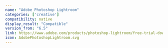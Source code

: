 ```yaml
---
name: "Adobe Photoshop Lightroom"
categories: ['creative']
compatibility: native
display_result: "Compatible"
version_from: "6.5"
link: https://www.adobe.com/products/photoshop-lightroom/free-trial-download.html
icon: AdobePhotoshopLightroom.svg
---
```


